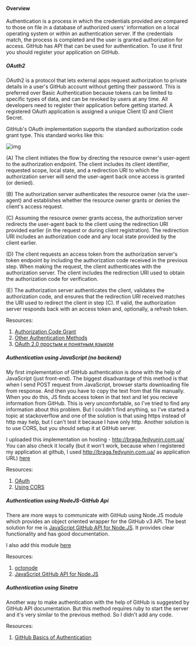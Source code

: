 #### Overview

Authentication is a process in which the credentials provided are compared to those on file in a database of authorized users' information on a local operating system or within an authentication server. If the credentials match, the process is completed and the user is granted authorization for access.
GitHub has API that can be used for authentication. To use it first you should register your application on GitHub.

##### OAuth2

OAuth2 is a protocol that lets external apps request authorization to private details in a user's GitHub account without getting their password. This is preferred over Basic Authentication because tokens can be limited to specific types of data, and can be revoked by users at any time. All developers need to register their application before getting started. A registered OAuth application is assigned a unique Client ID and Client Secret.

GitHub's OAuth implementation supports the standard authorization code grant type. This standard works like this:

![img](http://content.screencast.com/users/BragaDmitriy/folders/Jing/media/3f02bd35-1b40-4f19-a22a-d0fb92ab56b5/2016-05-16_1059.png 'Authorization Code Flow')

(A)  The client initiates the flow by directing the resource owner's
     user-agent to the authorization endpoint.  The client includes
     its client identifier, requested scope, local state, and a
     redirection URI to which the authorization server will send the
     user-agent back once access is granted (or denied).

(B)  The authorization server authenticates the resource owner (via
     the user-agent) and establishes whether the resource owner
     grants or denies the client's access request.

(C)  Assuming the resource owner grants access, the authorization
     server redirects the user-agent back to the client using the
     redirection URI provided earlier (in the request or during
     client registration).  The redirection URI includes an
     authorization code and any local state provided by the client
     earlier.

(D)  The client requests an access token from the authorization
     server's token endpoint by including the authorization code
     received in the previous step.  When making the request, the
     client authenticates with the authorization server.  The client
     includes the redirection URI used to obtain the authorization
     code for verification.

(E)  The authorization server authenticates the client, validates the
     authorization code, and ensures that the redirection URI
     received matches the URI used to redirect the client in
     step (C).  If valid, the authorization server responds back with
     an access token and, optionally, a refresh token.

Resources: 

1. [Authorization Code Grant](https://tools.ietf.org/html/rfc6749#section-4.1)
2. [Other Authentication Methods](https://developer.github.com/v3/auth/)
3. [OAuth 2.0 простым и понятным языком](https://habrahabr.ru/company/mailru/blog/115163/)




##### Authentication using JavaScript (no backend)

My first implementation of GitHub authentication is done with the help of JavaScript (just front-end).
The biggest disadvantage of this method is that when I send POST request from JavaScript, browser starts downloading file from response. And then you have to copy the text from that file manually. 
When you do this, JS finds access token in that text and let you recieve information from GitHub.
This is very uncomfortable, so I've tried to find any information about this problem. But I couldn't find anything, so I've started a topic at stackoverflow and one of the solution is that using https instead of http may help, but I can't test it because I have only http.
Another solution is to use CORS, but you should setup it at GitHub server.

I uploaded this implementation on hosting - http://braga.fedyunin.com.ua/
You can also check it locally (but it won't work, because when I registered my application at github, I used http://braga.fedyunin.com.ua/ as application URL) [here](Authorization-with-JS/index.html)

Resources: 

1. [OAuth](https://developer.github.com/v3/oauth/)
2. [Using CORS](http://www.html5rocks.com/en/tutorials/cors/)




##### Authentication using NodeJS-GitHub Api

There are more ways to communicate with GitHub using Node.JS module which provides an object oriented wrapper for the GitHub v3 API.
The best solution for me is [JavaScript GitHub API for Node.JS](https://github.com/mikedeboer/node-github). It provides clear functionality and has good documentation.

I also add this module [here](/github-nodejs/)

Resources:

1. [octonode](https://github.com/pksunkara/octonode)
2. [JavaScript GitHub API for Node.JS](https://github.com/mikedeboer/node-github)




##### Authentication using Sinatra

Another way to make authentication with the help of GitHub is suggested by GitHub API documentation. But this method requires ruby to start the server and it's very similar to the previous method. 
So I didn't add any code.

Resources:

1. [GitHub Basics of Authentication](https://developer.github.com/guides/basics-of-authentication/)


